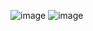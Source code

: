 ![image](https://github.com/AshrafGad1001/Responsive-Movie-App/assets/158779399/343e5745-cedb-448e-90d6-0c4253ce145c)
![image](https://github.com/AshrafGad1001/Responsive-Movie-App/assets/158779399/bc6e0223-1753-4d7d-9721-82a86a9cf3db)
